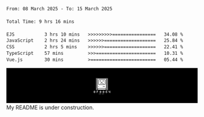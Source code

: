 <!--START_SECTION:waka-->

```txt
From: 08 March 2025 - To: 15 March 2025

Total Time: 9 hrs 16 mins

EJS           3 hrs 10 mins   >>>>>>>>>================   34.08 %
JavaScript    2 hrs 24 mins   >>>>>>===================   25.84 %
CSS           2 hrs 5 mins    >>>>>>===================   22.41 %
TypeScript    57 mins         >>>======================   10.31 %
Vue.js        30 mins         >========================   05.44 %
```

<!--END_SECTION:waka-->

<img src="https://raw.githubusercontent.com/n3xta/image-hosting/main/img/202411032331174.png"/>
My README is under construction. 
